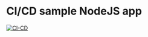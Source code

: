 # CI/CD sample NodeJS app

[![CI-CD](https://github.com/AbderrahmaneOd/ci-cd-github-actions/actions/workflows/CI-CD.yml/badge.svg)](https://github.com/AbderrahmaneOd/ci-cd-github-actions/actions/workflows/CI-CD.yml)
